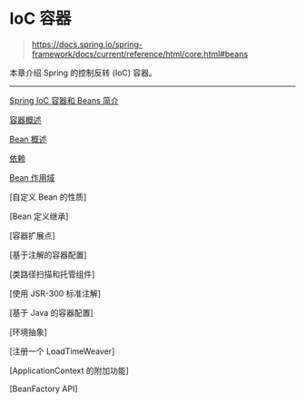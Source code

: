 # IoC 容器

> https://docs.spring.io/spring-framework/docs/current/reference/html/core.html#beans

本章介绍 Spring 的控制反转 (IoC) 容器。

***

[Spring IoC 容器和 Beans 简介](编程语言/Java/Javalang/Spring生态系统/projects/Spring-Framework/beans-introduction.md)

[容器概述](编程语言/Java/Javalang/Spring生态系统/projects/Spring-Framework/beans-basics.md)

[Bean 概述](编程语言/Java/Javalang/Spring生态系统/projects/Spring-Framework/beans-definition.md)

[依赖](编程语言/Java/Javalang/Spring生态系统/projects/Spring-Framework/beans-dependencies.md)

[Bean 作用域](编程语言/Java/Javalang/Spring生态系统/projects/Spring-Framework/beans-factory-scopes.md)

[自定义 Bean 的性质]

[Bean 定义继承]

[容器扩展点]

[基于注解的容器配置]

[类路径扫描和托管组件]

[使用 JSR-300 标准注解]

[基于 Java 的容器配置]

[环境抽象]

[注册一个 LoadTimeWeaver]

[ApplicationContext 的附加功能]

[BeanFactory API]

